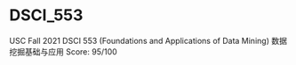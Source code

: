 # DSCI_553
USC Fall 2021 DSCI 553 (Foundations and Applications of Data Mining) 数据挖掘基础与应用 Score: 95/100
